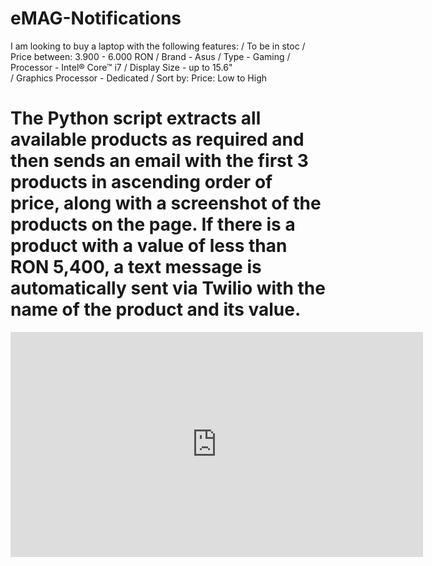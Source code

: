 # eMAG-Notifications 
I am looking to buy a laptop with the following features: 
 / To be in stoc
 / Price between: 3.900 - 6.000 RON
 / Brand - Asus
 / Type - Gaming
 / Processor - Intel® Core™ i7 
 / Display Size - up to 15.6"  
 / Graphics Processor - Dedicated 
 / Sort by: Price: Low to High 
# The Python script extracts all available products as required and then sends an email with the first 3 products in ascending order of price, along with a screenshot of the products on the page. If there is a product with a value of less than RON 5,400, a text message is automatically sent via Twilio with the name of the product and its value.
<iframe allow="accelerometer; autoplay; clipboard-write; encrypted-media; gyroscope; picture-in-picture" allowfullscreen="" frameborder="0" height="360" src="https://raw.githubusercontent.com/FlorinTf/eMAG-Notifications/main/eMAG%20WebScraping.mp4?token=GHSAT0AAAAAABPWXFJJANMHD5MCGXJV2AHIYSUHLSA" title="eMAG-Notifications WebScraping" width="660"></iframe>
